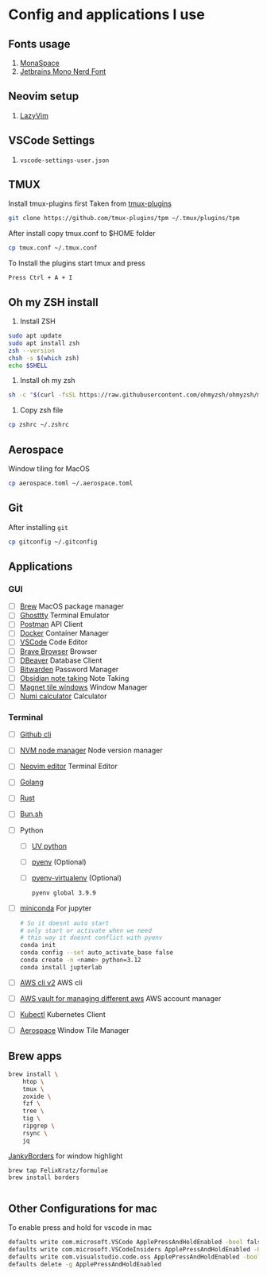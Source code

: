 # Config and applications I use

## Fonts usage

1. [MonaSpace](https://monaspace.githubnext.com/)
2. [Jetbrains Mono Nerd Font](/fonts/)

## Neovim setup

1. [LazyVim](https://www.lazyvim.org/)

## VSCode Settings

1. `vscode-settings-user.json`

## TMUX

Install tmux-plugins first
Taken from [tmux-plugins](https://github.com/tmux-plugins/tpm)

```bash
git clone https://github.com/tmux-plugins/tpm ~/.tmux/plugins/tpm
```

After install copy tmux.conf to $HOME folder

```bash
cp tmux.conf ~/.tmux.conf
```

To Install the plugins start tmux and press

`Press Ctrl + A + I`

## Oh my ZSH install

1. Install ZSH

```bash
sudo apt update
sudo apt install zsh
zsh --version
chsh -s $(which zsh)
echo $SHELL
```

1. Install oh my zsh

```bash
sh -c "$(curl -fsSL https://raw.githubusercontent.com/ohmyzsh/ohmyzsh/master/tools/install.sh)"
```

1. Copy zsh file

```bash
cp zshrc ~/.zshrc
```

## Aerospace

Window tiling for MacOS

```bash
cp aerospace.toml ~/.aerospace.toml
```

## Git

After installing `git`

```bash
cp gitconfig ~/.gitconfig
```

## Applications

### GUI

- [ ] [Brew](https://brew.sh/) MacOS package manager
- [ ] [Ghosttty](https://github.com/ghostty-org/ghostty) Terminal Emulator
- [ ] [Postman](https://www.postman.com/) API Client
- [ ] [Docker](https://www.docker.com/get-started/) Container Manager
- [ ] [VSCode](https://code.visualstudio.com/) Code Editor
- [ ] [Brave Browser](https://brave.com/) Browser
- [ ] [DBeaver](https://dbeaver.io/) Database Client
- [ ] [Bitwarden](https://bitwarden.com/) Password Manager
- [ ] [Obsidian note taking](https://obsidian.md/) Note Taking
- [ ] [Magnet tile windows](https://apps.apple.com/us/app/magnet/id441258766?mt=12) Window Manager
- [ ] [Numi calculator](https://numi.app/) Calculator

### Terminal

- [ ] [Github cli](https://cli.github.com/)
- [ ] [NVM node manager](https://github.com/nvm-sh/nvm) Node version manager
- [ ] [Neovim editor](https://neovim.io/) Terminal Editor
- [ ] [Golang](https://go.dev/)
- [ ] [Rust](https://doc.rust-lang.org/cargo/getting-started/installation.html)
- [ ] [Bun.sh](https://bun.sh/)
- [ ] Python

  - [ ] [UV python](https://github.com/astral-sh/uv)
  - [ ] [pyenv](https://github.com/pyenv/pyenv) (Optional)
  - [ ] [pyenv-virtualenv](https://github.com/pyenv/pyenv-virtualenv) (Optional)

    ```bash
    pyenv global 3.9.9
    ```

- [ ] [miniconda](https://docs.anaconda.com/free/miniconda/index.html) For jupyter

  ```bash
  # So it doesnt auto start
  # only start or activate when we need
  # this way it doesnt conflict with pyenv
  conda init
  conda config --set auto_activate_base false
  conda create -n <name> python=3.12
  conda install jupterlab
  ```

- [ ] [AWS cli v2](https://docs.aws.amazon.com/cli/latest/userguide/getting-started-install.html) AWS cli
- [ ] [AWS vault for managing different aws](https://github.com/99designs/aws-vault) AWS account manager
- [ ] [Kubectl](https://kubernetes.io/docs/tasks/tools/#kubectl) Kubernetes Client
- [ ] [Aerospace](https://github.com/nikitabobko/AeroSpace) Window Tile Manager

## Brew apps

```bash
brew install \
    htop \
    tmux \
    zoxide \
    fzf \
    tree \
    tig \
    ripgrep \
    rsync \
    jq
```

[JankyBorders](https://github.com/FelixKratz/JankyBorders) for window highlight

```
brew tap FelixKratz/formulae
brew install borders
```

```

```

## Other Configurations for mac

To enable press and hold for vscode in mac

```bash
defaults write com.microsoft.VSCode ApplePressAndHoldEnabled -bool false         # For VS Code
defaults write com.microsoft.VSCodeInsiders ApplePressAndHoldEnabled -bool false # For VS Code Insider
defaults write com.visualstudio.code.oss ApplePressAndHoldEnabled -bool false    # For VS Codium
defaults delete -g ApplePressAndHoldEnabled
```
